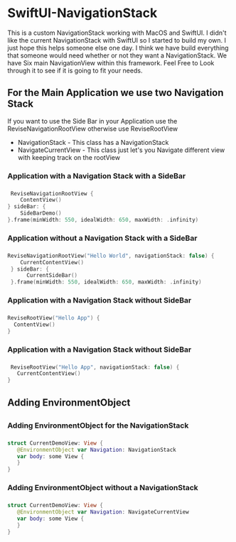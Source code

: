 # SwiftUI-NavigationStack
This is a custom NavigationStack working with MacOS and SwiftUI. I didn't like the current NavigationStack with SwiftUI so I started to build my own. I just hope this helps someone else one day. I think we have build everything that someone would need whether or not they want a NavigationStack. We have Six main NavigationView within this framework. Feel Free to Look through it to see if it is going to fit your needs. 

## For the Main Application we use two Navigation Stack
If you want to use the Side Bar in your Application use the ReviseNavigationRootView otherwise use ReviseRootView
* NavigationStack - This class has a NavigationStack
* NavigateCurrentView - This class just let's you Navigate different view with keeping track on the rootView

### Application with a Navigation Stack with a SideBar <h3>
```swift
 ReviseNavigationRootView {
    ContentView()
} sideBar: {
    SideBarDemo()
}.frame(minWidth: 550, idealWidth: 650, maxWidth: .infinity)    
```
### Application without a Navigation Stack with a SideBar <h3>
```swift 
ReviseNavigationRootView("Hello World", navigationStack: false) {
    CurrentContentView()
 } sideBar: {
      CurrentSideBar()
 }.frame(minWidth: 550, idealWidth: 650, maxWidth: .infinity)
```
### Application with a Navigation Stack without SideBar <h3>
```swift
ReviseRootView("Hello App") {
  ContentView()
}
```
### Application with a Navigation Stack without SideBar <h3>
```swift
 ReviseRootView("Hello App", navigationStack: false) {
   CurrentContentView()
}
```
## Adding EnvironmentObject <h2>
 
 ### Adding EnvironmentObject for the NavigationStack <h3>
 ```swift
 struct CurrentDemoView: View {
    @EnvironmentObject var Navigation: NavigationStack
    var body: some View {      
    }
}
 ```
 ### Adding EnvironmentObject without a NavigationStack <h3>
 ```swift
 struct CurrentDemoView: View {
    @EnvironmentObject var Navigation: NavigateCurrentView
    var body: some View {      
    }
}
 ```
